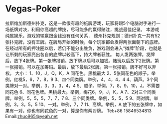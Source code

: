 # Vegas-Poker
拉斯维加斯德州扑克，这是一款很有趣的纸牌游戏，玩家将跟5个电脑对手进行一场纸牌对决，利用你高超的牌技，尽可能多的赢得赌注，挑战最佳纪录。 本游戏纯属娱乐，游戏的输赢跟金钱没有任何关系． 德州扑克规则：德州扑克一共有52张扑克牌，没有王牌。在牌局开始的时候，每个玩家都会发得两张面朝下的底牌。在经过所有的押注圈以后，若仍不能分出胜负，游戏则会进入“摊牌”阶段，也就是让所剩的玩家亮出各自的底牌以较高下，持大牌者获胜。 每人发两张牌。发牌后，放下4张牌。第一张牌报销。放下牌以后可以加钱。赌玩以后放下2张牌。第一张报销。可以在加筹码。最后，放下最后2张牌。第一张报销。牌不好可以弃权。 大小： 1、10，J，Q，K，A 同花色。黑桃最大 2、5张同花色的顺子。举例，红桃5，6，7，8，9 3、四个同类牌。举例，4，4，4，4 4、葫芦。3个同类牌对一对。举例，3，3，3，4，4 5、顺子。举例，7，8，9，10，J。不需要同花色 6、同花色牌。黑桃最大。举例，梅花6，9，J，K，A 7、2对三个同类牌。举例，5，5，5，7，7，7 8、三个同类牌。举例，5，5，5 9、两对牌。举例，3，3，5，5 10、一对。举例，7，7 11、高牌。举例，A 放下的五张牌中，如果有一对，你也有同花色的一对，算是你有两对牌。
Tel:+86 15846534813
Email:zhuo965@yeah.net
